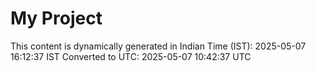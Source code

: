 # My Project

This content is dynamically generated in Indian Time (IST): 2025-05-07 16:12:37 IST
Converted to UTC: 2025-05-07 10:42:37 UTC
